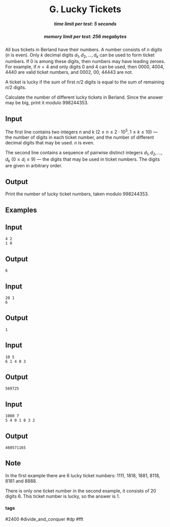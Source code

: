 <h1 style='text-align: center;'> G. Lucky Tickets</h1>

<h5 style='text-align: center;'>time limit per test: 5 seconds</h5>
<h5 style='text-align: center;'>memory limit per test: 256 megabytes</h5>

All bus tickets in Berland have their numbers. A number consists of $n$ digits ($n$ is even). Only $k$ decimal digits $d_1, d_2, \dots, d_k$ can be used to form ticket numbers. If $0$ is among these digits, then numbers may have leading zeroes. For example, if $n = 4$ and only digits $0$ and $4$ can be used, then $0000$, $4004$, $4440$ are valid ticket numbers, and $0002$, $00$, $44443$ are not.

A ticket is lucky if the sum of first $n / 2$ digits is equal to the sum of remaining $n / 2$ digits. 

Calculate the number of different lucky tickets in Berland. Since the answer may be big, print it modulo $998244353$.

## Input

The first line contains two integers $n$ and $k$ $(2 \le n \le 2 \cdot 10^5, 1 \le k \le 10)$ — the number of digits in each ticket number, and the number of different decimal digits that may be used. $n$ is even.

The second line contains a sequence of pairwise distinct integers $d_1, d_2, \dots, d_k$ $(0 \le d_i \le 9)$ — the digits that may be used in ticket numbers. The digits are given in arbitrary order.

## Output

Print the number of lucky ticket numbers, taken modulo $998244353$.

## Examples

## Input


```
4 2  
1 8  

```
## Output


```
6  

```
## Input


```
20 1  
6  

```
## Output


```
1  

```
## Input


```
10 5  
6 1 4 0 3  

```
## Output


```
569725  

```
## Input


```
1000 7  
5 4 0 1 8 3 2  

```
## Output


```
460571165  

```
## Note

In the first example there are $6$ lucky ticket numbers: $1111$, $1818$, $1881$, $8118$, $8181$ and $8888$.

There is only one ticket number in the second example, it consists of $20$ digits $6$. This ticket number is lucky, so the answer is $1$.



#### tags 

#2400 #divide_and_conquer #dp #fft 